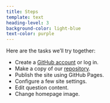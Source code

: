 ```yaml
---
title: Steps
template: text
heading-level: 3
background-color: light-blue
text-color: purple
---
```


Here are the tasks we’ll try together:
- Create a [GitHub account](https://github.com/signup) or log in.
- Make a copy of our [repository](https://github.com/Bixal/uswds-screener-prototyping-tool).
- Publish the site using GitHub Pages.
- Configure a few site settings.
- Edit question content.
- Change homepage image.